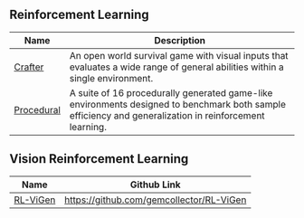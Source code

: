 ## Reinforcement Learning

| Name                                            | Description                                                  |
| ----------------------------------------------- | ------------------------------------------------------------ |
| [Crafter](https://danijar.com/project/crafter/) | An open world survival game with visual inputs that evaluates a wide range of general abilities within a single environment. |
| [Procedural](https://arxiv.org/abs/1912.01588)  | A suite of 16 procedurally generated game-like environments designed to benchmark both sample efficiency and generalization in reinforcement learning. |



## Vision Reinforcement Learning

| Name                                                 | Github Link                              |
| ---------------------------------------------------- | ---------------------------------------- |
| [RL-ViGen](https://gemcollector.github.io/RL-ViGen/) | https://github.com/gemcollector/RL-ViGen |

